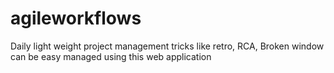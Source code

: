 # agileworkflows
Daily light weight project management tricks like retro, RCA, Broken window can be easy managed using this web application
